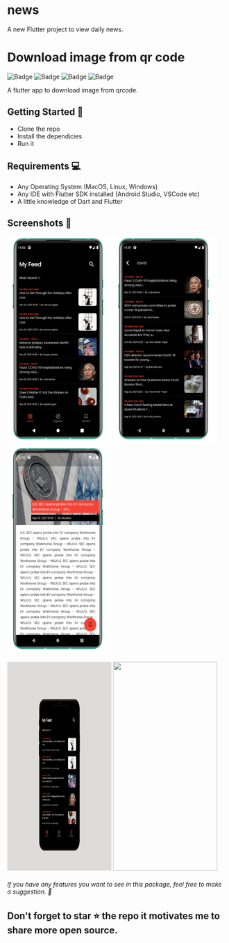 # news

A new Flutter project to view daily news.

# Download image from qr code

![Badge](https://img.shields.io/badge/build-passing-success) ![Badge](https://img.shields.io/badge/license-MIT-green) ![Badge](https://img.shields.io/badge/dart-v2.13.1-blue) ![Badge](https://img.shields.io/badge/flutter-v2.1.1-blue)

A flutter app to download image from qrcode.

## Getting Started :rocket:

- Clone the repo
- Install the dependicies
- Run it

## Requirements :computer:

- Any Operating System (MacOS, Linux, Windows)
- Any IDE with Flutter SDK installed (Android Studio, VSCode etc)
- A little knowledge of Dart and Flutter

## Screenshots 📸

<p float="left;padding=10px">
  <img src="/screenshots/and.news.feed.png" width="240" height="480"> 
  <img src="/screenshots/and.news.search.png" width="240" height="480"> 
  <img src="/screenshots/and.news.viewer.png" width="240" height="480"> 
</p>
<p float="left;padding=10px">
  <img src="/screenshots/ios.feed.png" width="240" height="480"> 
  <img src="/screenshots/news.feed.png" width="240" height="480"> 
</p>
                                                                          
###### If you have any features you want to see in this package, feel free to make a suggestion. 🎉

## Don't forget to star ⭐ the repo it motivates me to share more open source.
